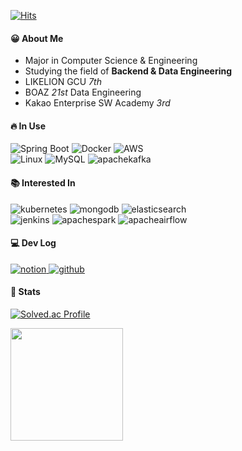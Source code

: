 <!--
<div align="center">
  
  ![header](https://capsule-render.vercel.app/api?type=waving&color=auto&height=175&text=Hi%20🍀&animation=fadeIn&fontAlignY=35&fontSize=45)
</div>
-->

[![Hits](https://hits.seeyoufarm.com/api/count/incr/badge.svg?url=https%3A%2F%2Fgithub.com%2Foo-ni&count_bg=%2379C83D&title_bg=%23555555&icon=&icon_color=%23E7E7E7&title=hits&edge_flat=false)](https://hits.seeyoufarm.com)

#### 😀 About Me
  
- Major in Computer Science & Engineering
- Studying the field of **Backend & Data Engineering**
- LIKELION GCU *7th*
- BOAZ *21st* Data Engineering
- Kakao Enterprise SW Academy *3rd*

#### 🔥 In Use
<div>
  <a>
    <img alt="Spring Boot" src="https://img.shields.io/badge/Spring Boot-6DB33F?style=for-the-badge&logo=Spring Boot&logoColor=white">
  </a>
  <a>
    <img alt="Docker" src="https://img.shields.io/badge/Docker-2496ED?style=for-the-badge&logo=Docker&logoColor=white">
  </a>
  <a>
    <img alt="AWS" src="https://img.shields.io/badge/AWS-232F3E?style=for-the-badge&logo=amazonwebservices&logoColor=white">
  </a>

  <br>
  <a>
    <img alt="Linux" src="https://img.shields.io/badge/Linux-FCC624?style=for-the-badge&logo=Linux&logoColor=black">
  </a>
  <a>
    <img alt="MySQL" src="https://img.shields.io/badge/Mysql-4479A1?style=for-the-badge&logo=MySQL&logoColor=white">
  </a>
  <a>
    <img alt="apachekafka" src="https://img.shields.io/badge/apache kafka-231F20?style=for-the-badge&logo=apachekafka&logoColor=white">
  </a>
  <br>
  <a></a>
  
</div>

#### 📚 Interested In
<div>
  <a>
    <img alt="kubernetes" src="https://img.shields.io/badge/kubernetes-326CE5?style=for-the-badge&logo=kubernetes&logoColor=white">
  </a>
  <a>
    <img alt="mongodb" src="https://img.shields.io/badge/Mongodb-47A248?style=for-the-badge&logo=mongodb&logoColor=white">
  </a>
  <a>
    <img alt="elasticsearch" src="https://img.shields.io/badge/elasticsearch-005571?style=for-the-badge&logo=elasticsearch&logoColor=white">
  </a>
  <br>
  <a>
    <img alt="jenkins" src="https://img.shields.io/badge/jenkins-D24939?style=for-the-badge&logo=jenkins&logoColor=white">
  </a>
  <a>
    <img alt="apachespark" src="https://img.shields.io/badge/apache spark-E25A1C?style=for-the-badge&logo=apachespark&logoColor=white">
  </a>
  <a>
    <img alt="apacheairflow" src="https://img.shields.io/badge/apache airflow-017CEE?style=for-the-badge&logo=apacheairflow&logoColor=white">
  </a>
  
</div>

<!--
<div align="center" dir="auto">
  <h3>
    <a>
      🌱 Experienced
    </a>
  </h3>
  <a>
    <img alt="C++" src="https://img.shields.io/badge/C++-00599C?style=for-the-badge&logo=Cplusplus&logoColor=white">
  </a>
  <a>
    <img alt="Django" src="https://img.shields.io/badge/Django-092E20?style=for-the-badge&logo=Django&logoColor=white">
  </a>
  <a>
    <img alt="flask" src="https://img.shields.io/badge/flask-000000?style=for-the-badge&logo=flask&logoColor=white">
  </a>
  <a>
    <img alt="pytorch" src="https://img.shields.io/badge/pytorch-EE4C2C?style=for-the-badge&logo=pytorch&logoColor=white">
  </a>
  <br>
  <a>
    <img alt="pandas" src="https://img.shields.io/badge/pandas-150458?style=for-the-badge&logo=pandas&logoColor=white">
  </a>
  <a>
    <img alt="numpy" src="https://img.shields.io/badge/numpy-013243?style=for-the-badge&logo=numpy&logoColor=white">
  </a>
  <a>
    <img alt="qgis" src="https://img.shields.io/badge/qgis-589632?style=for-the-badge&logo=qgis&logoColor=white">
  </a>
  <a>
    <img alt="scikitlearn" src="https://img.shields.io/badge/scikitlearn-F7931E?style=for-the-badge&logo=scikitlearn&logoColor=white">
  </a>
  
</div>
-->

#### 💻 Dev Log
<div>
  <a href="https://ooni.oopy.io/">
    <img alt="notion" src="https://img.shields.io/badge/notion-FFBE98?style=for-the-badge&logo=Notion&logoColor=black">
  </a>
  <a href="https://github.com/oo-ni">
    <img alt="github" src="https://img.shields.io/badge/github-181717?style=for-the-badge&logo=github&logoColor=white">
  </a>

</div>

#### 🎲 Stats
<div>
  
  [![Solved.ac Profile](http://mazassumnida.wtf/api/v2/generate_badge?boj=bdbsrjsdn)](https://solved.ac/bdbsrjsdn/)

  <a>
    <img height="180em" src="https://github-readme-stats.vercel.app/api/top-langs/?username=oo-ni&layout=compact" style="max-width: 100%">
  </a>

  <!--
  <a href="https://github.com/oo-ni/github-readme-stats">
    <img height="180em" src="https://github-readme-stats.vercel.app/api?username=oo-ni&include_all_commits=true&show_icons=true&theme=buefy" style="max-width: 100%">
  </a>
  <a>
    <img height="180em" src="https://github-readme-stats.vercel.app/api/top-langs/?username=oo-ni&layout=compact" style="max-width: 100%">
  </a>
  -->
  
</div>



